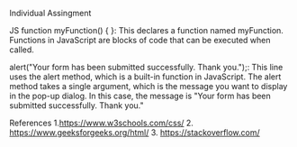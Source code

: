 Individual Assingment 

JS 
function myFunction() { }: This declares a function named myFunction. Functions in JavaScript are blocks of code that can be executed when called.

alert("Your form has been submitted successfully. Thank you.");: This line uses the alert method, which is a built-in function in JavaScript. The alert method takes a single argument, which is the message you want to display in the pop-up dialog. In this case, the message is "Your form has been submitted successfully. Thank you."

References
1.https://www.w3schools.com/css/
2. https://www.geeksforgeeks.org/html/
3. https://stackoverflow.com/
